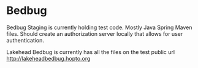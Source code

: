 # Bedbug
Bedbug Staging is currently holding test code.  Mostly Java Spring Maven files.  Should create an authorization server locally that allows for user authentication.

Lakehead Bedbug  is currently has all the files on the test public url http://lakeheadbedbug.hopto.org
